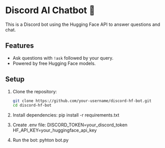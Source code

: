 # Discord AI Chatbot 🤖

This is a Discord bot using the Hugging Face API to answer questions and chat.

## Features
- Ask questions with `!ask` followed by your query.
- Powered by free Hugging Face models.

## Setup

1. Clone the repository:
   ```bash
   git clone https://github.com/your-username/discord-hf-bot.git
   cd discord-hf-bot

2. Install dependencies:
   pip install -r requirements.txt

3. Create .env file:
   DISCORD_TOKEN=your_discord_token
  HF_API_KEY=your_huggingface_api_key

4. Run the bot:
   pyhton bot.py
